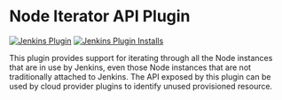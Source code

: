 # Node Iterator API Plugin

[![Jenkins Plugin](https://img.shields.io/jenkins/plugin/v/node-iterator-api.svg)](https://plugins.jenkins.io/node-iterator-api)
[![Jenkins Plugin Installs](https://img.shields.io/jenkins/plugin/i/node-iterator-api.svg?color=blue)](https://plugins.jenkins.io/node-iterator-api)

This plugin provides support for iterating through all the Node instances that are in use by Jenkins, even those Node instances that are not traditionally attached to Jenkins. The API exposed by this plugin can be used by cloud provider plugins to identify unused provisioned resource.
